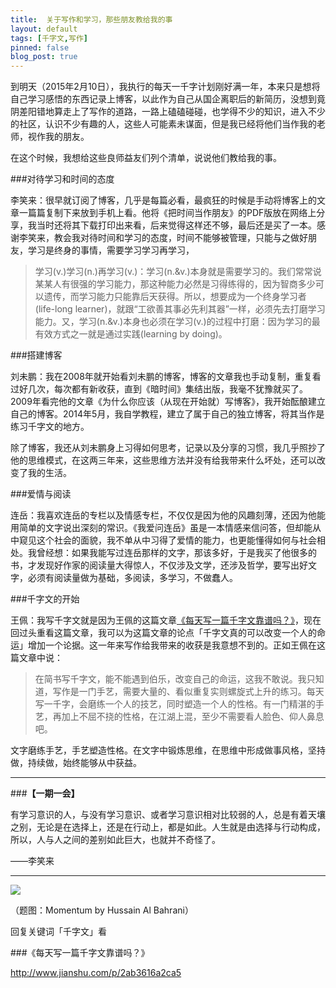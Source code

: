```yaml
---
title:  关于写作和学习，那些朋友教给我的事
layout: default
tags: [千字文,写作]
pinned: false
blog_post: true
---
```


到明天（2015年2月10日），我执行的每天一千字计划刚好满一年，本来只是想将自己学习感悟的东西记录上博客，以此作为自己从国企离职后的新简历，没想到竟阴差阳错地算走上了写作的道路，一路上磕磕碰碰，也学得不少的知识，进入不少的社区，认识不少有趣的人，这些人可能素未谋面，但是我已经将他们当作我的老师，视作我的朋友。

在这个时候，我想给这些良师益友们列个清单，说说他们教给我的事。

###对待学习和时间的态度

李笑来：很早就订阅了博客，几乎是每篇必看，最疯狂的时候是手动将博客上的文章一篇篇复制下来放到手机上看。他将《把时间当作朋友》的PDF版放在网络上分享，我当时还将其下载打印出来看，后来觉得这样还不够，最后还是买了一本。感谢李笑来，教会我对待时间和学习的态度，时间不能够被管理，只能与之做好朋友，学习是终身的事情，需要学习学习再学习，

>学习(v.)学习(n.)再学习(v.)：学习(n.&v.)本身就是需要学习的。我们常常说某某人有很强的学习能力，那这种能力必然是习得练得的，因为智商多少可以遗传，而学习能力只能靠后天获得。所以，想要成为一个终身学习者(life-long learner)，就跟“工欲善其事必先利其器”一样，必须先去打磨学习能力。又，学习(n.&v.)本身也必须在学习(v.)的过程中打磨：因为学习的最有效方式之一就是通过实践(learning by doing)。


###搭建博客

刘未鹏：我在2008年就开始看刘未鹏的博客，博客的文章我也手动复制，重复看过好几次，每次都有新收获，直到《暗时间》集结出版，我毫不犹豫就买了。2009年看完他的文章《为什么你应该（从现在开始就）写博客》，我开始酝酿建立自己的博客。2014年5月，我自学教程，建立了属于自己的独立博客，将其当作是练习千字文的地方。

除了博客，我还从刘未鹏身上习得如何思考，记录以及分享的习惯，我几乎照抄了他的思维模式，在这两三年来，这些思维方法并没有给我带来什么坏处，还可以改变了我的生活。


###爱情与阅读

连岳：我喜欢连岳的专栏以及情感专栏，不仅仅是因为他的风趣刻薄，还因为他能用简单的文字说出深刻的常识。《我爱问连岳》虽是一本情感来信问答，但却能从中窥见这个社会的面貌，我不单从中习得了爱情的能力，也更能懂得如何与社会相处。我曾经想：如果我能写过连岳那样的文字，那该多好，于是我买了他很多的书，才发现好作家的阅读量大得惊人，不仅涉及文学，还涉及哲学，要写出好文字，必须有阅读量做为基础，多阅读，多学习，不做蠢人。


###千字文的开始

王佩：我写千字文就是因为王佩的这篇文章[《每天写一篇千字文靠谱吗？》](http://www.jianshu.com/p/2ab3616a2ca5)，现在回过头重看这篇文章，我可以为这篇文章的论点「千字文真的可以改变一个人的命运」增加一个论据。这一年来写作给我带来的收获是我意想不到的。正如王佩在这篇文章中说：

>在简书写千字文，能不能遇到伯乐，改变自己的命运，这我不敢说。我只知道，写作是一门手艺，需要大量的、看似重复实则螺旋式上升的练习。每天写一千字，会磨练一个人的技艺，同时塑造一个人的性格。有一门精湛的手艺，再加上不屈不挠的性格，在江湖上混，至少不需要看人脸色、仰人鼻息吧。

文字磨练手艺，手艺塑造性格。在文字中锻炼思维，在思维中形成做事风格，坚持做，持续做，始终能够从中获益。


---

###**【一期一会】**

有学习意识的人，与没有学习意识、或者学习意识相对比较弱的人，总是有着天壤之别，无论是在选择上，还是在行动上，都是如此。人生就是由选择与行动构成，所以，人与人之间的差别如此巨大，也就并不奇怪了。

——李笑来

----


![](http://7d9mjz.com1.z0.glb.clouddn.com/2014-12-15.jpg)

（题图：Momentum by Hussain Al Bahrani）

回复关键词「千字文」看

###《每天写一篇千字文靠谱吗？》

http://www.jianshu.com/p/2ab3616a2ca5





